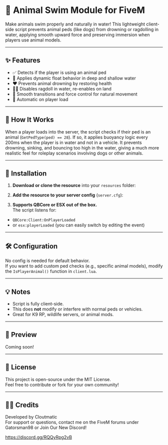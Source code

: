 # 🐾 Animal Swim Module for FiveM

Make animals swim properly and naturally in water! This lightweight client-side script prevents animal peds (like dogs) from drowning or ragdolling in water, applying smooth upward force and preserving immersion when players use animal models.

---

## ✨ Features

- ✅ Detects if the player is using an animal ped
- 🌊 Applies dynamic float behavior in deep and shallow water
- ❤️ Prevents animal drowning by restoring health
- 🧍‍♂️ Disables ragdoll in water, re-enables on land
- 🔄 Smooth transitions and force control for natural movement
- 🔁 Automatic on player load

---

## 🧠 How It Works

When a player loads into the server, the script checks if their ped is an animal (`GetPedType(ped) == 28`). If so, it applies buoyancy logic every 200ms when the player is in water and not in a vehicle. It prevents drowning, sinking, and bouncing too high in the water, giving a much more realistic feel for roleplay scenarios involving dogs or other animals.

---

## 📂 Installation

1. **Download or clone the resource** into your `resources` folder:


2. **Add the resource to your server config** (`server.cfg`):


3. **Supports QBCore or ESX out of the box.**  
The script listens for:
- `QBCore:Client:OnPlayerLoaded`
- or `esx:playerLoaded` (you can easily switch by editing the event)

---

## 🛠️ Configuration

No config is needed for default behavior.  
If you want to add custom ped checks (e.g., specific animal models), modify the `IsPlayerAnimal()` function in `client.lua`.

---

## 💡 Notes

- Script is fully client-side.
- This does **not** modify or interfere with normal peds or vehicles.
- Great for K9 RP, wildlife servers, or animal mods.

---

## 📸 Preview

Coming soon!

---

## 📃 License

This project is open-source under the MIT License.  
Feel free to contribute or fork for your own community!

---

## 👨‍💻 Credits

Developed by Cloutmatic  
For support or questions, contact me on the FiveM forums under Gatorsman98 or Join Our New Discord!

https://discord.gg/RQQyRpg2vB
